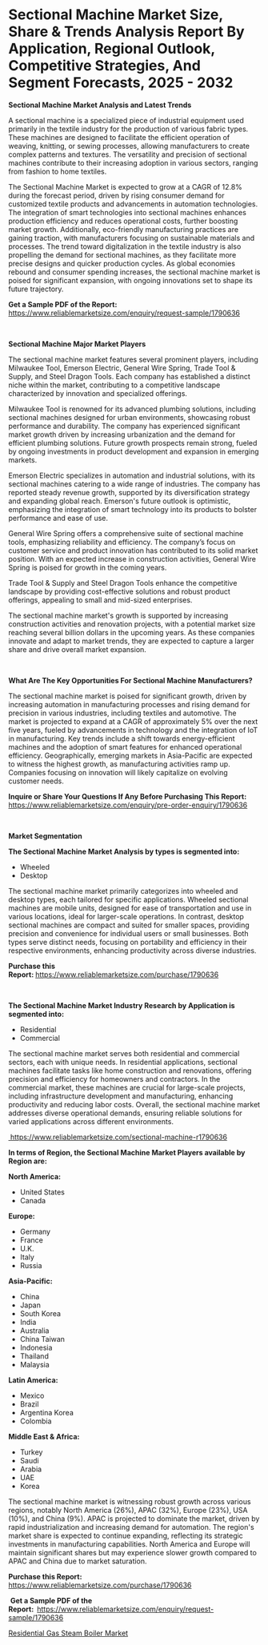 <p><h1>Sectional Machine Market Size, Share & Trends Analysis Report By Application, Regional Outlook, Competitive Strategies, And Segment Forecasts, 2025 - 2032</h1></p><p><strong>Sectional Machine Market Analysis and Latest Trends</strong></p>
<p><p>A sectional machine is a specialized piece of industrial equipment used primarily in the textile industry for the production of various fabric types. These machines are designed to facilitate the efficient operation of weaving, knitting, or sewing processes, allowing manufacturers to create complex patterns and textures. The versatility and precision of sectional machines contribute to their increasing adoption in various sectors, ranging from fashion to home textiles.</p><p>The Sectional Machine Market is expected to grow at a CAGR of 12.8% during the forecast period, driven by rising consumer demand for customized textile products and advancements in automation technologies. The integration of smart technologies into sectional machines enhances production efficiency and reduces operational costs, further boosting market growth. Additionally, eco-friendly manufacturing practices are gaining traction, with manufacturers focusing on sustainable materials and processes. The trend toward digitalization in the textile industry is also propelling the demand for sectional machines, as they facilitate more precise designs and quicker production cycles. As global economies rebound and consumer spending increases, the sectional machine market is poised for significant expansion, with ongoing innovations set to shape its future trajectory.</p></p>
<p><strong>Get a Sample PDF of the Report:&nbsp;</strong> <a href="https://www.reliablemarketsize.com/enquiry/request-sample/1790636?utm_campaign=2378&utm_medium=2&utm_source=Github&utm_content=ia&utm_term=19022025&utm_id=sectional-machine">https://www.reliablemarketsize.com/enquiry/request-sample/1790636</a></p>
<p>&nbsp;</p>
<p><strong>Sectional Machine Major Market Players</strong></p>
<p><p>The sectional machine market features several prominent players, including Milwaukee Tool, Emerson Electric, General Wire Spring, Trade Tool & Supply, and Steel Dragon Tools. Each company has established a distinct niche within the market, contributing to a competitive landscape characterized by innovation and specialized offerings.</p><p>Milwaukee Tool is renowned for its advanced plumbing solutions, including sectional machines designed for urban environments, showcasing robust performance and durability. The company has experienced significant market growth driven by increasing urbanization and the demand for efficient plumbing solutions. Future growth prospects remain strong, fueled by ongoing investments in product development and expansion in emerging markets.</p><p>Emerson Electric specializes in automation and industrial solutions, with its sectional machines catering to a wide range of industries. The company has reported steady revenue growth, supported by its diversification strategy and expanding global reach. Emerson's future outlook is optimistic, emphasizing the integration of smart technology into its products to bolster performance and ease of use.</p><p>General Wire Spring offers a comprehensive suite of sectional machine tools, emphasizing reliability and efficiency. The company’s focus on customer service and product innovation has contributed to its solid market position. With an expected increase in construction activities, General Wire Spring is poised for growth in the coming years.</p><p>Trade Tool & Supply and Steel Dragon Tools enhance the competitive landscape by providing cost-effective solutions and robust product offerings, appealing to small and mid-sized enterprises.</p><p>The sectional machine market's growth is supported by increasing construction activities and renovation projects, with a potential market size reaching several billion dollars in the upcoming years. As these companies innovate and adapt to market trends, they are expected to capture a larger share and drive overall market expansion.</p></p>
<p>&nbsp;</p>
<p><strong>What Are The Key Opportunities For Sectional Machine Manufacturers?</strong></p>
<p><p>The sectional machine market is poised for significant growth, driven by increasing automation in manufacturing processes and rising demand for precision in various industries, including textiles and automotive. The market is projected to expand at a CAGR of approximately 5% over the next five years, fueled by advancements in technology and the integration of IoT in manufacturing. Key trends include a shift towards energy-efficient machines and the adoption of smart features for enhanced operational efficiency. Geographically, emerging markets in Asia-Pacific are expected to witness the highest growth, as manufacturing activities ramp up. Companies focusing on innovation will likely capitalize on evolving customer needs.</p></p>
<p><strong>Inquire or Share Your Questions If Any Before Purchasing This Report:</strong> <a href="https://www.reliablemarketsize.com/enquiry/pre-order-enquiry/1790636?utm_campaign=2378&utm_medium=2&utm_source=Github&utm_content=ia&utm_term=19022025&utm_id=sectional-machine">https://www.reliablemarketsize.com/enquiry/pre-order-enquiry/1790636</a></p>
<p>&nbsp;</p>
<p><strong>Market Segmentation</strong></p>
<p><strong>The Sectional Machine Market Analysis by types is segmented into:</strong></p>
<p><ul><li>Wheeled</li><li>Desktop</li></ul></p>
<p><p>The sectional machine market primarily categorizes into wheeled and desktop types, each tailored for specific applications. Wheeled sectional machines are mobile units, designed for ease of transportation and use in various locations, ideal for larger-scale operations. In contrast, desktop sectional machines are compact and suited for smaller spaces, providing precision and convenience for individual users or small businesses. Both types serve distinct needs, focusing on portability and efficiency in their respective environments, enhancing productivity across diverse industries.</p></p>
<p><strong>Purchase this Report:&nbsp;</strong><a href="https://www.reliablemarketsize.com/purchase/1790636?utm_campaign=2378&utm_medium=2&utm_source=Github&utm_content=ia&utm_term=19022025&utm_id=sectional-machine">https://www.reliablemarketsize.com/purchase/1790636</a></p>
<p>&nbsp;</p>
<p><strong>The Sectional Machine Market Industry Research by Application is segmented into:</strong></p>
<p><ul><li>Residential</li><li>Commercial</li></ul></p>
<p><p>The sectional machine market serves both residential and commercial sectors, each with unique needs. In residential applications, sectional machines facilitate tasks like home construction and renovations, offering precision and efficiency for homeowners and contractors. In the commercial market, these machines are crucial for large-scale projects, including infrastructure development and manufacturing, enhancing productivity and reducing labor costs. Overall, the sectional machine market addresses diverse operational demands, ensuring reliable solutions for varied applications across different environments.</p></p>
<p><a href="https://www.reliablemarketsize.com/sectional-machine-r1790636?utm_campaign=2378&utm_medium=2&utm_source=Github&utm_content=ia&utm_term=19022025&utm_id=sectional-machine">&nbsp;https://www.reliablemarketsize.com/sectional-machine-r1790636</a></p>
<p><strong>In terms of Region, the Sectional Machine Market Players available by Region are:</strong></p>
<p>
    <p> <strong> North America: </strong>
        <ul>
            <li>United States</li>
            <li>Canada</li>
        </ul>
        </p> 
    <p> <strong> Europe: </strong>
        <ul>
            <li>Germany</li>
            <li>France</li>
            <li>U.K.</li>
            <li>Italy</li>
            <li>Russia</li>
        </ul>
        </p> 
    <p> <strong> Asia-Pacific: </strong>
        <ul>
            <li>China</li>
            <li>Japan</li>
            <li>South Korea</li>
            <li>India</li>
            <li>Australia</li>
            <li>China Taiwan</li>
            <li>Indonesia</li>
            <li>Thailand</li>
            <li>Malaysia</li>
        </ul>
        </p> 
    <p> <strong> Latin America: </strong>
        <ul>
            <li>Mexico</li>
            <li>Brazil</li>
            <li>Argentina Korea</li>
            <li>Colombia</li>
        </ul>
        </p> 
    <p> <strong> Middle East & Africa: </strong>
        <ul>
            <li>Turkey</li>
            <li>Saudi</li>
            <li>Arabia</li>
            <li>UAE</li>
            <li>Korea</li>
        </ul>
    </p>
    </p>
<p><p>The sectional machine market is witnessing robust growth across various regions, notably North America (26%), APAC (32%), Europe (23%), USA (10%), and China (9%). APAC is projected to dominate the market, driven by rapid industrialization and increasing demand for automation. The region's market share is expected to continue expanding, reflecting its strategic investments in manufacturing capabilities. North America and Europe will maintain significant shares but may experience slower growth compared to APAC and China due to market saturation.</p></p>
<p><strong>Purchase this Report: </strong><a href="https://www.reliablemarketsize.com/purchase/1790636?utm_campaign=2378&utm_medium=2&utm_source=Github&utm_content=ia&utm_term=19022025&utm_id=sectional-machine">https://www.reliablemarketsize.com/purchase/1790636</a></p>
<p>&nbsp;<strong>Get a Sample PDF of the Report:&nbsp;&nbsp;</strong><a href="https://www.reliablemarketsize.com/enquiry/request-sample/1790636?utm_campaign=2378&utm_medium=2&utm_source=Github&utm_content=ia&utm_term=19022025&utm_id=sectional-machine">https://www.reliablemarketsize.com/enquiry/request-sample/1790636</a></p>
<p><strong></strong></p>
<p><p><a href="https://github.com/schwminh2001101/Market-Research-Report-List-1/blob/main/residential-gas-steam-boiler-market.md?utm_campaign=2378&utm_medium=2&utm_source=Github&utm_content=ia&utm_term=19022025&utm_id=sectional-machine">Residential Gas Steam Boiler Market</a></p></p>